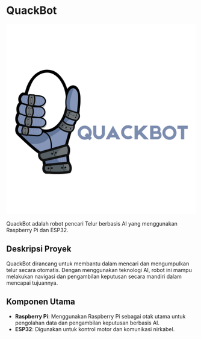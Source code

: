 # QuackBot

![QuackBot Logo](./logo.png)

QuackBot adalah robot pencari Telur berbasis AI yang menggunakan Raspberry Pi dan ESP32.

## Deskripsi Proyek

QuackBot dirancang untuk membantu dalam mencari dan mengumpulkan telur secara otomatis. Dengan menggunakan teknologi AI, robot ini mampu melakukan navigasi dan pengambilan keputusan secara mandiri dalam mencapai tujuannya.

## Komponen Utama

- **Raspberry Pi**: Menggunakan Raspberry Pi sebagai otak utama untuk pengolahan data dan pengambilan keputusan berbasis AI.
- **ESP32**: Digunakan untuk kontrol motor dan komunikasi nirkabel.
